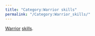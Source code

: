 ```yaml
---
title: "Category:Warrior skills"
permalink: "/Category:Warrior_skills/"
---
```


[Warrior](Warrior "wikilink") [skills](skill "wikilink").